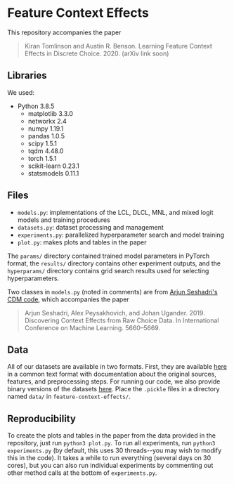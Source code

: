 # Feature Context Effects

This repository accompanies the paper

> Kiran Tomlinson and Austin R. Benson. Learning Feature Context Effects in Discrete Choice. 2020. (arXiv link soon)

## Libraries
We used:
- Python 3.8.5
  - matplotlib 3.3.0
  - networkx 2.4
  - numpy 1.19.1
  - pandas 1.0.5
  - scipy 1.5.1
  - tqdm 4.48.0
  - torch 1.5.1
  - scikit-learn 0.23.1
  - statsmodels 0.11.1
  
## Files
- `models.py`: implementations of the LCL, DLCL, MNL, and mixed logit models and training procedures
- `datasets.py`: dataset processing and management
- `experiments.py`: parallelized hyperparameter search and model training
- `plot.py`: makes plots and tables in the paper

The `params/` directory contained trained model parameters in PyTorch format, the `results/` directory contains other experiment outputs, 
and the `hyperparams/` directory contains grid search results used for selecting hyperparameters.

Two classes in `models.py` (noted in comments) are from [Arjun Seshadri's CDM code](https://github.com/arjunsesh/cdm-icml), which accompanies the paper
> Arjun Seshadri, Alex Peysakhovich, and Johan Ugander. 2019. Discovering Context Effects from Raw Choice Data. In International Conference on Machine Learning. 5660–5669.

## Data
All of our datasets are available in two formats. First, they are available [here](https://drive.google.com/file/d/1QAr-tCZ4OWRcrsQ0tHYwmTate5ED21PI/view) in a
common text format with documentation about the original sources, features, and preprocessing steps. For running our code, we also provide binary versions of the
datasets [here](https://drive.google.com/file/d/1kzavt-Kr3vSSzpwqpG0XtNHAeJeXTwqF/view). Place the `.pickle` files in a directory named `data/` in 
`feature-context-effects/`.

## Reproducibility
To create the plots and tables in the paper from the data provided in the repository, just run `python3 plot.py`. To run all experiments, 
run `python3 experiments.py` (by default, this uses 30 threads--you may wish to modify this in the code). It takes a while to run everything (several days
on 30 cores), but you can also run individual experiments by commenting out other method calls at the bottom of `experiments.py`.
